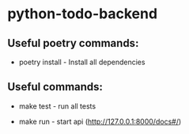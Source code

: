 # python-todo-backend



## Useful poetry commands:

* poetry install - Install all dependencies



## Useful commands:

* make test - run all tests

* make run - start api (http://127.0.0.1:8000/docs#/)